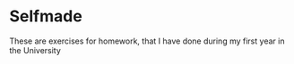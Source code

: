 # Selfmade

These are exercises for homework, that I have done during my first year in the University
